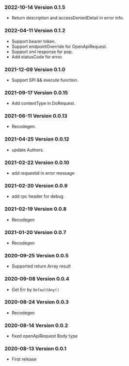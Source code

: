 ### 2022-10-14 Version 0.1.5

- Return description and accessDeniedDetail in error info.

### 2022-04-11 Version 0.1.2

- Support bearer token.
- Support endpointOverride for OpenApiRequest.
- Support xml response for pop.
- Add statusCode for error.

### 2021-12-09 Version 0.1.0

- Support SPI && execute function.

### 2021-09-17 Version 0.0.15

- Add contentType in DoRequest.

### 2021-06-11 Version 0.0.13

- Recodegen.

### 2021-04-25 Version 0.0.12

- update Authors.

### 2021-02-22 Version 0.0.10

- add requestid in error message

### 2021-02-20 Version 0.0.9

- add rpc header for debug

### 2021-02-19 Version 0.0.8

- Recodegen

### 2021-01-20 Version 0.0.7

- Recodegen

### 2020-09-25 Version 0.0.5

- Supported return Array result

### 2020-09-08 Version 0.0.4

- Get Err by `DefaultAny()`

### 2020-08-24 Version 0.0.3

- Recodegen

### 2020-08-14 Version 0.0.2

- fixed openApiRequest Body type

### 2020-08-13 Version 0.0.1

- First release
